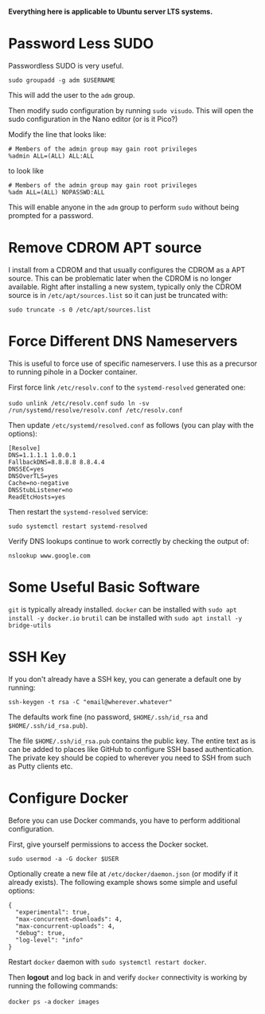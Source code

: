 
**Everything here is applicable to Ubuntu server LTS systems.**

# Password Less SUDO

Passwordless SUDO is very useful. 

`sudo groupadd -g adm $USERNAME`

This will add the user to the `adm` group.

Then modify sudo configuration by running `sudo visudo`. This will open the sudo configuration in the Nano editor (or is it Pico?)

Modify the line that looks like:

```
# Members of the admin group may gain root privileges
%admin ALL=(ALL) ALL:ALL
```
to look like

```
# Members of the admin group may gain root privileges
%adm ALL=(ALL) NOPASSWD:ALL
```

This will enable anyone in the `adm` group to perform `sudo` without being prompted for a password.

# Remove CDROM APT source

I install from a CDROM and that usually configures the CDROM as a APT source. This can be problematic later when the CDROM is no longer available. Right after installing a new system, typically only the CDROM source is in `/etc/apt/sources.list` so it can just be truncated with:

`sudo truncate -s 0 /etc/apt/sources.list`

# Force Different DNS Nameservers

This is useful to force use of specific nameservers. I use this as a precursor to running pihole in a Docker container.

First force link `/etc/resolv.conf` to the `systemd-resolved` generated one:

`sudo unlink /etc/resolv.conf`
`sudo ln -sv /run/systemd/resolve/resolv.conf /etc/resolv.conf`

Then update `/etc/systemd/resolved.conf` as follows (you can play with the options):

```
[Resolve]
DNS=1.1.1.1 1.0.0.1
FallbackDNS=8.8.8.8 8.8.4.4
DNSSEC=yes
DNSOverTLS=yes
Cache=no-negative
DNSStubListener=no
ReadEtcHosts=yes
```

Then restart the `systemd-resolved` service:

`sudo systemctl restart systemd-resolved`

Verify DNS lookups continue to work correctly by checking the output of:

`nslookup www.google.com`

# Some Useful Basic Software

`git` is typically already installed.
`docker` can be installed with `sudo apt install -y docker.io`
`brutil` can be installed with `sudo apt install -y bridge-utils`

# SSH Key

If you don't already have a SSH key, you can generate a default one by running:

`ssh-keygen -t rsa -C "email@wherever.whatever"`

The defaults work fine (no password, `$HOME/.ssh/id_rsa` and `$HOME/.ssh/id_rsa.pub`).

The file `$HOME/.ssh/id_rsa.pub` contains the public key. The entire text as is can be added to places like GitHub to configure SSH based authentication. The private key should be copied to wherever you need to SSH from such as Putty clients etc.

# Configure Docker

Before you can use Docker commands, you have to perform additional configuration.

First, give yourself permissions to access the Docker socket.

`sudo usermod -a -G docker $USER`

Optionally create a new file at `/etc/docker/daemon.json` (or modify if it already exists). The following example shows some simple and useful options:

```
{
  "experimental": true,
  "max-concurrent-downloads": 4,
  "max-concurrent-uploads": 4,
  "debug": true,
  "log-level": "info"
}
```

Restart `docker` daemon with `sudo systemctl restart docker`.

Then **logout** and log back in and verify `docker` connectivity is working by running the following commands:

`docker ps -a`
`docker images`




